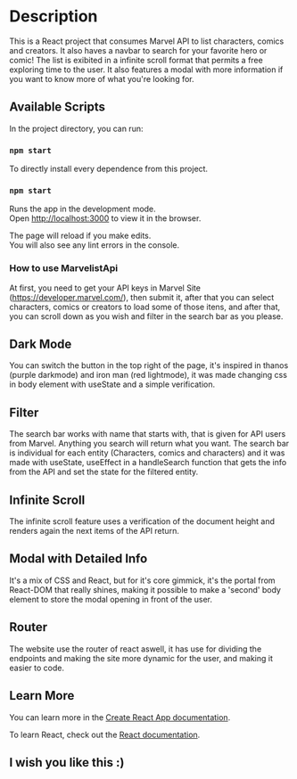 # Description

This is a React project that consumes Marvel API to list characters, comics and creators. It also haves a navbar to search for your favorite hero or comic! The list is exibited in a infinite scroll format that permits a free exploring time to the user.
It also features a modal with more information if you want to know more of what you're looking for.

## Available Scripts

In the project directory, you can run:

### `npm start`

To directly install every dependence from this project.

### `npm start`

Runs the app in the development mode.\
Open [http://localhost:3000](http://localhost:3000) to view it in the browser.

The page will reload if you make edits.\
You will also see any lint errors in the console.

### How to use MarvelistApi

At first, you need to get your API keys in Marvel Site (https://developer.marvel.com/), then submit it, after that you can select characters, comics or creators to load some of those itens, and after that, you can scroll down as you wish and filter in the search bar as you please.

## Dark Mode

You can switch the button in the top right of the page, it's inspired in thanos (purple darkmode) and iron man (red lightmode), it was made changing css in body element with useState and a simple verification.

## Filter

The search bar works with name that starts with, that is given for API users from Marvel. Anything you search will return what you want. The search bar is individual for each entity (Characters, comics and characters) and it was made with useState, useEffect in a handleSearch function that gets the info from the API and set the state for the filtered entity.

## Infinite Scroll

The infinite scroll feature uses a verification of the document height and renders again the next items of the API return.

## Modal with Detailed Info

It's a mix of CSS and React, but for it's core gimmick, it's the portal from React-DOM that really shines, making it possible to make a 'second' body element to store the modal opening in front of the user.

## Router

The website use the router of react aswell, it has use for dividing the endpoints and making the site more dynamic for the user, and making it easier to code.

## Learn More

You can learn more in the [Create React App documentation](https://facebook.github.io/create-react-app/docs/getting-started).

To learn React, check out the [React documentation](https://reactjs.org/).

## I wish you like this :)
